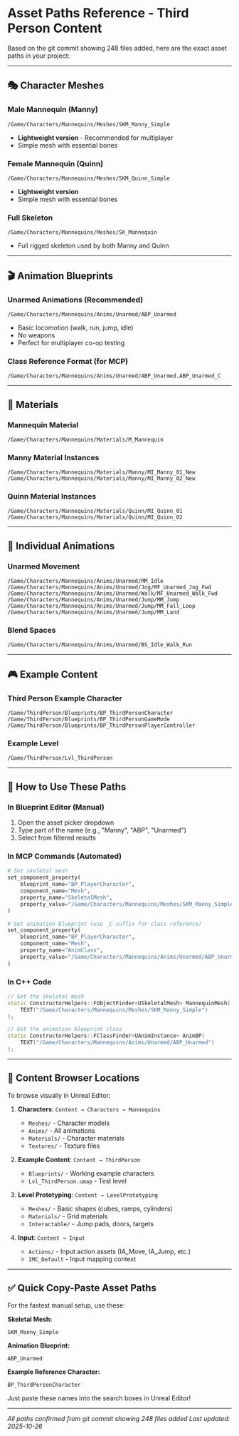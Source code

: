# Asset Paths Reference - Third Person Content

Based on the git commit showing 248 files added, here are the exact asset paths in your project:

---

## 🎭 **Character Meshes**

### Male Mannequin (Manny)
```
/Game/Characters/Mannequins/Meshes/SKM_Manny_Simple
```
- **Lightweight version** - Recommended for multiplayer
- Simple mesh with essential bones

### Female Mannequin (Quinn)  
```
/Game/Characters/Mannequins/Meshes/SKM_Quinn_Simple
```
- **Lightweight version**
- Simple mesh with essential bones

### Full Skeleton
```
/Game/Characters/Mannequins/Meshes/SK_Mannequin
```
- Full rigged skeleton used by both Manny and Quinn

---

## 🎬 **Animation Blueprints**

### Unarmed Animations (Recommended)
```
/Game/Characters/Mannequins/Anims/Unarmed/ABP_Unarmed
```
- Basic locomotion (walk, run, jump, idle)
- No weapons
- Perfect for multiplayer co-op testing

### Class Reference Format (for MCP)
```
/Game/Characters/Mannequins/Anims/Unarmed/ABP_Unarmed.ABP_Unarmed_C
```

---

## 🎨 **Materials**

### Mannequin Material
```
/Game/Characters/Mannequins/Materials/M_Mannequin
```

### Manny Material Instances
```
/Game/Characters/Mannequins/Materials/Manny/MI_Manny_01_New
/Game/Characters/Mannequins/Materials/Manny/MI_Manny_02_New
```

### Quinn Material Instances
```
/Game/Characters/Mannequins/Materials/Quinn/MI_Quinn_01
/Game/Characters/Mannequins/Materials/Quinn/MI_Quinn_02
```

---

## 🏃 **Individual Animations**

### Unarmed Movement
```
/Game/Characters/Mannequins/Anims/Unarmed/MM_Idle
/Game/Characters/Mannequins/Anims/Unarmed/Jog/MF_Unarmed_Jog_Fwd
/Game/Characters/Mannequins/Anims/Unarmed/Walk/MF_Unarmed_Walk_Fwd
/Game/Characters/Mannequins/Anims/Unarmed/Jump/MM_Jump
/Game/Characters/Mannequins/Anims/Unarmed/Jump/MM_Fall_Loop
/Game/Characters/Mannequins/Anims/Unarmed/Jump/MM_Land
```

### Blend Spaces
```
/Game/Characters/Mannequins/Anims/Unarmed/BS_Idle_Walk_Run
```

---

## 🎮 **Example Content**

### Third Person Example Character
```
/Game/ThirdPerson/Blueprints/BP_ThirdPersonCharacter
/Game/ThirdPerson/Blueprints/BP_ThirdPersonGameMode
/Game/ThirdPerson/Blueprints/BP_ThirdPersonPlayerController
```

### Example Level
```
/Game/ThirdPerson/Lvl_ThirdPerson
```

---

## 🔧 **How to Use These Paths**

### In Blueprint Editor (Manual)
1. Open the asset picker dropdown
2. Type part of the name (e.g., "Manny", "ABP", "Unarmed")
3. Select from filtered results

### In MCP Commands (Automated)
```python
# Set skeletal mesh
set_component_property(
    blueprint_name="BP_PlayerCharacter",
    component_name="Mesh",
    property_name="SkeletalMesh",
    property_value="/Game/Characters/Mannequins/Meshes/SKM_Manny_Simple"
)

# Set animation blueprint (use _C suffix for class reference)
set_component_property(
    blueprint_name="BP_PlayerCharacter",
    component_name="Mesh",
    property_name="AnimClass",
    property_value="/Game/Characters/Mannequins/Anims/Unarmed/ABP_Unarmed.ABP_Unarmed_C"
)
```

### In C++ Code
```cpp
// Get the skeletal mesh
static ConstructorHelpers::FObjectFinder<USkeletalMesh> MannequinMesh(
    TEXT("/Game/Characters/Mannequins/Meshes/SKM_Manny_Simple")
);

// Get the animation blueprint class
static ConstructorHelpers::FClassFinder<UAnimInstance> AnimBP(
    TEXT("/Game/Characters/Mannequins/Anims/Unarmed/ABP_Unarmed")
);
```

---

## 📁 **Content Browser Locations**

To browse visually in Unreal Editor:

1. **Characters**: `Content → Characters → Mannequins`
   - `Meshes/` - Character models
   - `Anims/` - All animations
   - `Materials/` - Character materials
   - `Textures/` - Texture files

2. **Example Content**: `Content → ThirdPerson`
   - `Blueprints/` - Working example characters
   - `Lvl_ThirdPerson.umap` - Test level

3. **Level Prototyping**: `Content → LevelPrototyping`
   - `Meshes/` - Basic shapes (cubes, ramps, cylinders)
   - `Materials/` - Grid materials
   - `Interactable/` - Jump pads, doors, targets

4. **Input**: `Content → Input`
   - `Actions/` - Input action assets (IA_Move, IA_Jump, etc.)
   - `IMC_Default` - Input mapping context

---

## ✅ **Quick Copy-Paste Asset Paths**

For the fastest manual setup, use these:

**Skeletal Mesh:**
```
SKM_Manny_Simple
```

**Animation Blueprint:**
```
ABP_Unarmed
```

**Example Reference Character:**
```
BP_ThirdPersonCharacter
```

Just paste these names into the search boxes in Unreal Editor!

---

*All paths confirmed from git commit showing 248 files added*
*Last updated: 2025-10-26*

